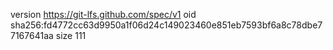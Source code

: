 version https://git-lfs.github.com/spec/v1
oid sha256:fd4772cc63d9950a1f06d24c149023460e851eb7593bf6a8c78dbe77167641aa
size 111
